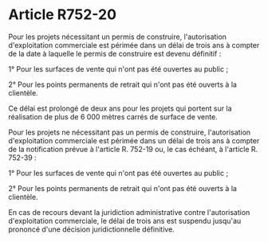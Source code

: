 # Article R752-20

Pour les projets nécessitant un permis de construire, l'autorisation d'exploitation commerciale est périmée dans un délai de trois ans à compter de la date à laquelle le permis de construire est devenu définitif :

1° Pour les surfaces de vente qui n'ont pas été ouvertes au public ;

2° Pour les points permanents de retrait qui n'ont pas été ouverts à la clientèle.

Ce délai est prolongé de deux ans pour les projets qui portent sur la réalisation de plus de 6 000 mètres carrés de surface de vente.

Pour les projets ne nécessitant pas un permis de construire, l'autorisation d'exploitation commerciale est périmée dans un délai de trois ans à compter de la notification prévue à l'article R. 752-19 ou, le cas échéant, à l'article R. 752-39 :

1° Pour les surfaces de vente qui n'ont pas été ouvertes au public ;

2° Pour les points permanents de retrait qui n'ont pas été ouverts à la clientèle.

En cas de recours devant la juridiction administrative contre l'autorisation d'exploitation commerciale, le délai de trois ans est suspendu jusqu'au prononcé d'une décision juridictionnelle définitive.
